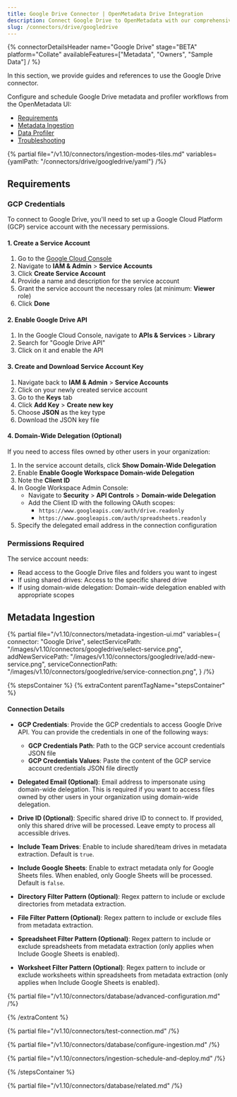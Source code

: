 ```yaml
---
title: Google Drive Connector | OpenMetadata Drive Integration
description: Connect Google Drive to OpenMetadata with our comprehensive drive connector guide. Step-by-step setup, configuration examples, and metadata extraction tips.
slug: /connectors/drive/googledrive
---
```


{% connectorDetailsHeader
name="Google Drive"
stage="BETA"
platform="Collate"
availableFeatures=["Metadata", "Owners", "Sample Data"]
/ %}

In this section, we provide guides and references to use the Google Drive connector.

Configure and schedule Google Drive metadata and profiler workflows from the OpenMetadata UI:

- [Requirements](#requirements)
- [Metadata Ingestion](#metadata-ingestion)
- [Data Profiler](/how-to-guides/data-quality-observability/profiler/workflow)
- [Troubleshooting](/connectors/drive/googledrive/troubleshooting)

{% partial file="/v1.10/connectors/ingestion-modes-tiles.md" variables={yamlPath: "/connectors/drive/googledrive/yaml"} /%}

## Requirements

### GCP Credentials

To connect to Google Drive, you'll need to set up a Google Cloud Platform (GCP) service account with the necessary permissions.

#### 1. Create a Service Account

1. Go to the [Google Cloud Console](https://console.cloud.google.com/)
2. Navigate to **IAM & Admin** > **Service Accounts**
3. Click **Create Service Account**
4. Provide a name and description for the service account
5. Grant the service account the necessary roles (at minimum: **Viewer** role)
6. Click **Done**

#### 2. Enable Google Drive API

1. In the Google Cloud Console, navigate to **APIs & Services** > **Library**
2. Search for "Google Drive API"
3. Click on it and enable the API

#### 3. Create and Download Service Account Key

1. Navigate back to **IAM & Admin** > **Service Accounts**
2. Click on your newly created service account
3. Go to the **Keys** tab
4. Click **Add Key** > **Create new key**
5. Choose **JSON** as the key type
6. Download the JSON key file

#### 4. Domain-Wide Delegation (Optional)

If you need to access files owned by other users in your organization:

1. In the service account details, click **Show Domain-Wide Delegation**
2. Enable **Enable Google Workspace Domain-wide Delegation**
3. Note the **Client ID**
4. In Google Workspace Admin Console:
   - Navigate to **Security** > **API Controls** > **Domain-wide Delegation**
   - Add the Client ID with the following OAuth scopes:
     - `https://www.googleapis.com/auth/drive.readonly`
     - `https://www.googleapis.com/auth/spreadsheets.readonly`
5. Specify the delegated email address in the connection configuration

### Permissions Required

The service account needs:
- Read access to the Google Drive files and folders you want to ingest
- If using shared drives: Access to the specific shared drive
- If using domain-wide delegation: Domain-wide delegation enabled with appropriate scopes

## Metadata Ingestion

{% partial
  file="/v1.10/connectors/metadata-ingestion-ui.md"
  variables={
    connector: "Google Drive",
    selectServicePath: "/images/v1.10/connectors/googledrive/select-service.png",
    addNewServicePath: "/images/v1.10/connectors/googledrive/add-new-service.png",
    serviceConnectionPath: "/images/v1.10/connectors/googledrive/service-connection.png",
}
/%}

{% stepsContainer %}
{% extraContent parentTagName="stepsContainer" %}

#### Connection Details

- **GCP Credentials**: Provide the GCP credentials to access Google Drive API. You can provide the credentials in one of the following ways:
  - **GCP Credentials Path**: Path to the GCP service account credentials JSON file
  - **GCP Credentials Values**: Paste the content of the GCP service account credentials JSON file directly

- **Delegated Email (Optional)**: Email address to impersonate using domain-wide delegation. This is required if you want to access files owned by other users in your organization using domain-wide delegation.

- **Drive ID (Optional)**: Specific shared drive ID to connect to. If provided, only this shared drive will be processed. Leave empty to process all accessible drives.

- **Include Team Drives**: Enable to include shared/team drives in metadata extraction. Default is `true`.

- **Include Google Sheets**: Enable to extract metadata only for Google Sheets files. When enabled, only Google Sheets will be processed. Default is `false`.

- **Directory Filter Pattern (Optional)**: Regex pattern to include or exclude directories from metadata extraction.

- **File Filter Pattern (Optional)**: Regex pattern to include or exclude files from metadata extraction.

- **Spreadsheet Filter Pattern (Optional)**: Regex pattern to include or exclude spreadsheets from metadata extraction (only applies when Include Google Sheets is enabled).

- **Worksheet Filter Pattern (Optional)**: Regex pattern to include or exclude worksheets within spreadsheets from metadata extraction (only applies when Include Google Sheets is enabled).

{% partial file="/v1.10/connectors/database/advanced-configuration.md" /%}

{% /extraContent %}

{% partial file="/v1.10/connectors/test-connection.md" /%}

{% partial file="/v1.10/connectors/database/configure-ingestion.md" /%}

{% partial file="/v1.10/connectors/ingestion-schedule-and-deploy.md" /%}

{% /stepsContainer %}

{% partial file="/v1.10/connectors/database/related.md" /%}
